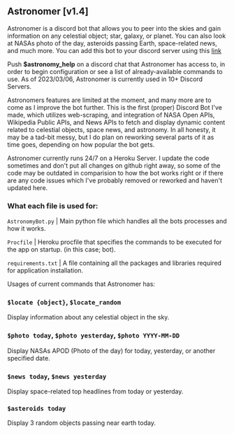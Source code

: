 ## Astronomer [v1.4]

Astronomer is a discord bot that allows you to peer into the skies and gain information on any celestial object; star, galaxy, or planet. You can also look at NASAs photo of the day, asteroids passing Earth, space-related news, and much more. You can add this bot to your discord server using this [link](https://discord.com/oauth2/authorize?client_id=1214283242887319592&permissions=27465313210048&scope=bot)

Push **$astronomy_help** on a discord chat that Astronomer has access to, in order to begin configuration or see a list of already-available commands to use. As of 2023/03/06, Astronomer is currently used in 10+ Discord Servers.

Astronomers features are limited at the moment, and many more are to come as I improve the bot further. This is the first (proper) Discord Bot I've made, which utilizes web-scraping, and integration of NASA Open APIs, Wikipedia Public APIs, and News APIs to fetch and display dynamic content related to celestial objects, space news, and astronomy. In all honesty, it may be a tad-bit messy, but I do plan on reworking several parts of it as time goes, depending on how popular the bot gets.

Astronomer currently runs 24/7 on a Heroku Server. I update the code sometimes and don't put all changes on github right away, so some of the code may be outdated in comparision to how the bot works right or if there are any code issues which I've probably removed or reworked and haven't updated here.

### What each file is used for:

`AstronomyBot.py`  |  Main python file which handles all the bots processes and how it works.
 
`Procfile`         |  Heroku procfile that specifies the commands to be executed for the app on startup. (in this case; bot).
 
`requirements.txt` |  A file containing all the packages and libraries required for application installation. 


Usages of current commands that Astronomer has: 

### `$locate {object}`, `$locate_random` 
Display information about any celestial object in the sky. 

### `$photo today`, `$photo yesterday`, `$photo YYYY-MM-DD`
Display NASAs APOD (Photo of the day) for today, yesterday, or another specified date.

### `$news today`, `$news yesterday`
Display space-related top headlines from today or yesterday. 

### `$asteroids today` 
Display 3 random objects passing near earth today.
